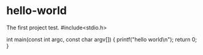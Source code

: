 # hello-world
The first project test.
#include<stdio.h>

int main(const int argc, const char argv[])
{
  printf("hello world\n");
  return 0;
}
